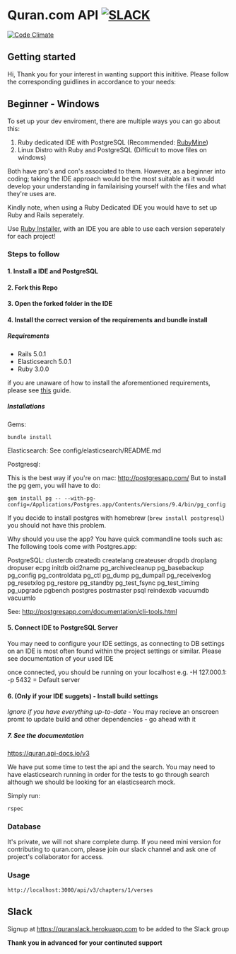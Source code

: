 # Quran.com API [![SLACK](http://i.imgur.com/Lk5HsBo.png)](https://quranslack.herokuapp.com)

[![Code Climate](https://codeclimate.com/github/quran/quran.com-api.png)](https://codeclimate.com/github/quran/quran.com-api)

## Getting started

Hi, Thank you for your interest in wanting support this inititive. Please follow the corresponding guidlines in accordance to your needs:

## Beginner - Windows

To set up your dev enviroment, there are multiple ways you can go about this:

1. Ruby dedicated IDE with PostgreSQL (Recommended: [RubyMine](https://www.jetbrains.com/ruby/))
2. Linux Distro with Ruby and PostgreSQL (Difficult to move files on windows)

Both have pro's and con's associated to them. However, as a beginner into coding; taking the IDE approach would be the most suitable as it would develop your understanding in familairising yourself with the files and what they're uses are.

Kindly note, when using a Ruby Dedicated IDE you would have to set up Ruby and Rails seperately.

Use [Ruby Installer](https://rubyinstaller.org/), with an IDE you are able to use each version seperately for each project!

### Steps to follow

#### 1. Install a IDE and PostgreSQL

#### 2. Fork this Repo

#### 3. Open the forked folder in the IDE

#### 4. Install the correct version of the requirements and bundle install

##### Requirements

- Rails 5.0.1
- Elasticsearch 5.0.1
- Ruby 3.0.0

if you are unaware of how to install the aforementioned requirements, please see [this](https://gorails.com/setup/ubuntu/21.04) guide.

##### Installations

Gems:

```
bundle install
```

Elasticsearch:
See config/elasticsearch/README.md

Postgresql:

This is the best way if you're on mac: <http://postgresapp.com/>
But to install the pg gem, you will have to do:

```
gem install pg -- --with-pg-config=/Applications/Postgres.app/Contents/Versions/9.4/bin/pg_config
```

If you decide to install postgres with homebrew (`brew install postgresql`) you should not have this problem.

Why should you use the app? You have quick commandline tools such as:
The following tools come with Postgres.app:

PostgreSQL: clusterdb createdb createlang createuser dropdb droplang dropuser ecpg initdb oid2name pg_archivecleanup pg_basebackup pg_config pg_controldata pg_ctl pg_dump pg_dumpall pg_receivexlog pg_resetxlog pg_restore pg_standby pg_test_fsync pg_test_timing pg_upgrade pgbench postgres postmaster psql reindexdb vacuumdb vacuumlo

See: <http://postgresapp.com/documentation/cli-tools.html>

#### 5. Connect IDE to PostgreSQL Server

 You may need to configure your IDE settings, as connecting to DB settings on an IDE is most often found within the project settings or similar. Please see documentation of  your used IDE

 once connected, you should be running on your localhost e.g. -H 127.000.1: -p 5432  =  Default server

#### 6. (Only if your IDE suggets) - Install build settings

*Ignore if you have everything up-to-date* - You may recieve an onscreen promt to update build and other dependencies - go ahead with it

##### 7. See the documentation

<https://quran.api-docs.io/v3>

We have put some time to test the api and the search. You may need to have elasticsearch running in order for the tests to go through search although we should be looking for an elasticsearch mock.

Simply run:

```
rspec
```

### Database

It's private, we will not share complete dump. If you need mini version for contributing to quran.com, please join our slack channel and ask one of project's collaborator for access.

### Usage

```
http://localhost:3000/api/v3/chapters/1/verses
```

## Slack

Signup at <https://quranslack.herokuapp.com> to be added to the Slack group

**Thank you in advanced for your continuted support**
